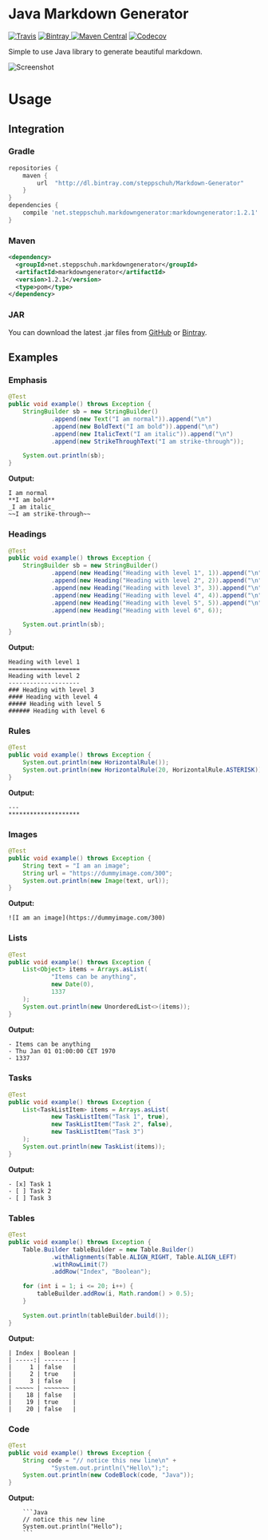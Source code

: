 # Java Markdown Generator
[![Travis](https://img.shields.io/travis/Steppschuh/Java-Markdown-Generator.svg)](https://travis-ci.org/Steppschuh/Java-Markdown-Generator/) [![Bintray](https://api.bintray.com/packages/steppschuh/Markdown-Generator/Markdown-Generator/images/download.svg) ](https://bintray.com/steppschuh/Markdown-Generator/Markdown-Generator/_latestVersion) [![Maven Central](https://img.shields.io/maven-central/v/net.steppschuh.markdowngenerator/markdowngenerator.svg)](http://search.maven.org/#search%7Cga%7C1%7Cg%3A%22net.steppschuh.markdowngenerator%22) [![Codecov](https://img.shields.io/codecov/c/github/Steppschuh/Java-Markdown-Generator.svg)](https://codecov.io/gh/Steppschuh/Java-Markdown-Generator)

Simple to use Java library to generate beautiful markdown.

![Screenshot](https://github.com/Steppschuh/Java-Markdown-Generator/blob/dev/Media/code_table_output.png)

# Usage

## Integration

### Gradle
```groovy
repositories {
    maven {
        url  "http://dl.bintray.com/steppschuh/Markdown-Generator"
    }
}
dependencies {
    compile 'net.steppschuh.markdowngenerator:markdowngenerator:1.2.1'
}
```

### Maven
```xml
<dependency>
  <groupId>net.steppschuh.markdowngenerator</groupId>
  <artifactId>markdowngenerator</artifactId>
  <version>1.2.1</version>
  <type>pom</type>
</dependency>
```

### JAR
You can download the latest .jar files from [GitHub](https://github.com/Steppschuh/Java-Markdown-Generator/releases) or [Bintray](https://bintray.com/steppschuh/Markdown-Generator/Markdown-Generator/).

## Examples

### Emphasis
```java
@Test
public void example() throws Exception {
    StringBuilder sb = new StringBuilder()
            .append(new Text("I am normal")).append("\n")
            .append(new BoldText("I am bold")).append("\n")
            .append(new ItalicText("I am italic")).append("\n")
            .append(new StrikeThroughText("I am strike-through"));

    System.out.println(sb);
}
```
**Output:**
```
I am normal
**I am bold**
_I am italic_
~~I am strike-through~~
```

### Headings
```java
@Test
public void example() throws Exception {
    StringBuilder sb = new StringBuilder()
            .append(new Heading("Heading with level 1", 1)).append("\n")
            .append(new Heading("Heading with level 2", 2)).append("\n")
            .append(new Heading("Heading with level 3", 3)).append("\n")
            .append(new Heading("Heading with level 4", 4)).append("\n")
            .append(new Heading("Heading with level 5", 5)).append("\n")
            .append(new Heading("Heading with level 6", 6));

    System.out.println(sb);
}
```
**Output:**
```
Heading with level 1
====================
Heading with level 2
--------------------
### Heading with level 3
#### Heading with level 4
##### Heading with level 5
###### Heading with level 6
```

### Rules
```java
@Test
public void example() throws Exception {
    System.out.println(new HorizontalRule());
    System.out.println(new HorizontalRule(20, HorizontalRule.ASTERISK));
}
```
**Output:**
```
---
********************
```

### Images
```java
@Test
public void example() throws Exception {
    String text = "I am an image";
    String url = "https://dummyimage.com/300";
    System.out.println(new Image(text, url));
}
```
**Output:**
```
![I am an image](https://dummyimage.com/300)
```

### Lists
```java
@Test
public void example() throws Exception {
    List<Object> items = Arrays.asList(
            "Items can be anything",
            new Date(0),
            1337
    );
    System.out.println(new UnorderedList<>(items));
}
```
**Output:**
```
- Items can be anything
- Thu Jan 01 01:00:00 CET 1970
- 1337
```

### Tasks
```java
@Test
public void example() throws Exception {
    List<TaskListItem> items = Arrays.asList(
            new TaskListItem("Task 1", true),
            new TaskListItem("Task 2", false),
            new TaskListItem("Task 3")
    );
    System.out.println(new TaskList(items));
}
```
**Output:**
```
- [x] Task 1
- [ ] Task 2
- [ ] Task 3
```

### Tables
```java
@Test
public void example() throws Exception {
    Table.Builder tableBuilder = new Table.Builder()
            .withAlignments(Table.ALIGN_RIGHT, Table.ALIGN_LEFT)
            .withRowLimit(7)
            .addRow("Index", "Boolean");

    for (int i = 1; i <= 20; i++) {
        tableBuilder.addRow(i, Math.random() > 0.5);
    }

    System.out.println(tableBuilder.build());
}
```
**Output:**
```
| Index | Boolean |
| -----:| ------- |
|     1 | false   |
|     2 | true    |
|     3 | false   |
| ~~~~~ | ~~~~~~~ |
|    18 | false   |
|    19 | true    |
|    20 | false   |
```

### Code
```java
@Test
public void example() throws Exception {
    String code = "// notice this new line\n" +
            "System.out.println(\"Hello\");";
    System.out.println(new CodeBlock(code, "Java"));
}
```
**Output:**
```
    ```Java
    // notice this new line
    System.out.println("Hello");
    ```
```
